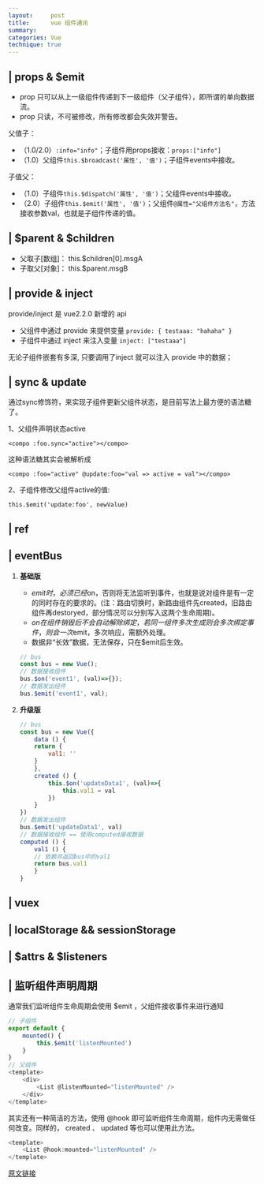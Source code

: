 ```yaml
---
layout:     post
title:      vue 组件通讯
summary:
categories: Vue
technique: true
---
```


## | props & $emit

- prop 只可以从上一级组件传递到下一级组件（父子组件），即所谓的单向数据流。
- prop 只读，不可被修改，所有修改都会失效并警告。

父值子：     
- （1.0/2.0）`:info="info"`；子组件用props接收：`props:["info"]`
- （1.0）父组件`this.$broadcast('属性', '值')`；子组件events中接收。  

子值父：   
- （1.0）子组件`this.$dispatch('属性', '值')`；父组件events中接收。   
- （2.0）子组件`this.$emit('属性', '值')`；父组件`@属性="父组件方法名"`，方法接收参数val，也就是子组件传递的值。

## | $parent & $children

- 父取子[数组]： this.$children[0].msgA  
- 子取父[对象]： this.$parent.msgB

## | provide & inject

provide/inject 是 vue2.2.0 新增的 api

- 父组件中通过 provide 来提供变量 `provide: { testaaa: "hahaha" }`
- 子组件中通过 inject 来注入变量 `inject: ["testaaa"]`

无论子组件嵌套有多深, 只要调用了inject 就可以注入 provide 中的数据；

## | sync & update 

通过sync修饰符，来实现子组件更新父组件状态，是目前写法上最方便的语法糖了。

1、父组件声明状态active 

`<compo :foo.sync="active"></compo>`

这种语法糖其实会被解析成

`<compo :foo="active" @update:foo="val => active = val"></compo>`

2、子组件修改父组件active的值:

`this.$emit('update:foo', newValue)`
 

## | ref 

## | eventBus


1. **基础版**
    - $emit时，必须已经$on，否则将无法监听到事件，也就是说对组件是有一定的同时存在的要求的。(注：路由切换时，新路由组件先created，旧路由组件再destoryed，部分情况可以分别写入这两个生命周期)。    
    - $on在组件销毁后不会自动解除绑定，若同一组件多次生成则会多次绑定事件，则会一次$emit，多次响应，需额外处理。    
    - 数据非“长效”数据，无法保存，只在$emit后生效。   

    ```javascript
    // bus
    const bus = new Vue(); 
    // 数据接收组件
    bus.$on('event1', (val)=>{});
    // 数据发出组件
    bus.$emit('event1', val);
    ```

2. **升级版**

    ```javascript
    // bus
    const bus = new Vue({
        data () {
        return {
            val1: ''
        }
        },
        created () {
            this.$on('updateData1', (val)=>{
                this.val1 = val
            })
        }
    })
    // 数据发出组件
    bus.$emit('updateData1', val)
    // 数据接收组件 == 使用computed接收数据
    computed () {
        val1 () {
        // 依赖并返回bus中的val1
        return bus.val1
        }
    }
    ```


## | vuex

## | localStorage && sessionStorage

## | $attrs & $listeners

## | 监听组件声明周期

通常我们监听组件生命周期会使用 $emit ，父组件接收事件来进行通知

```javascript
// 子组件
export default {
    mounted() {
        this.$emit('listenMounted')
    }
}
// 父组件
<template>
    <div>
        <List @listenMounted="listenMounted" />
    </div>
</template> 
```

其实还有一种简洁的方法，使用 @hook 即可监听组件生命周期，组件内无需做任何改变。同样的， created 、 updated 等也可以使用此方法。

```javascript
<template>
    <List @hook:mounted="listenMounted" />
</template>
``` 

[原文链接](https://juejin.im/post/5d267dcdf265da1b957081a3)